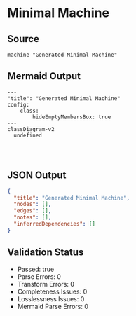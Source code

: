 # Minimal Machine

## Source
```machine
machine "Generated Minimal Machine"
```

## Mermaid Output
```mermaid
---
"title": "Generated Minimal Machine"
config:
    class:
        hideEmptyMembersBox: true
---
classDiagram-v2
  undefined
  
  
  

```

## JSON Output
```json
{
  "title": "Generated Minimal Machine",
  "nodes": [],
  "edges": [],
  "notes": [],
  "inferredDependencies": []
}
```

## Validation Status
- Passed: true
- Parse Errors: 0
- Transform Errors: 0
- Completeness Issues: 0
- Losslessness Issues: 0
- Mermaid Parse Errors: 0
